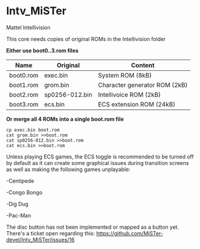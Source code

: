 
# Intv_MiSTer

Mattel Intellivision

This core needs copies of original ROMs in the Intellivision folder


**Either use boot0..3.rom files**

Name      | Original   | Content
----------|------------|--------------------
boot0.rom | exec.bin   | System ROM (8kB)
boot1.rom | grom.bin   | Character generator ROM (2kB)
boot2.rom | sp0256-012.bin | Intellivoice ROM (2kB)
boot3.rom | ecs.bin    | ECS extension ROM (24kB)


**Or merge all 4 ROMs into a single boot.rom file**
```
cp exec.bin boot.rom
cat grom.bin >>boot.rom
cat sp0256-012.bin >>boot.rom
cat ecs.bin >>boot.rom
```

Unless playing ECS games, the ECS toggle is recommended to be turned off by default as it can create some graphical issues during transition screens as well as making the following games unplayable:

-Centipede

-Congo Bongo

-Dig Dug

-Pac-Man

The disc button has not been implemented or mapped as a button yet. There's a ticket open regarding this: https://github.com/MiSTer-devel/Intv_MiSTer/issues/16
